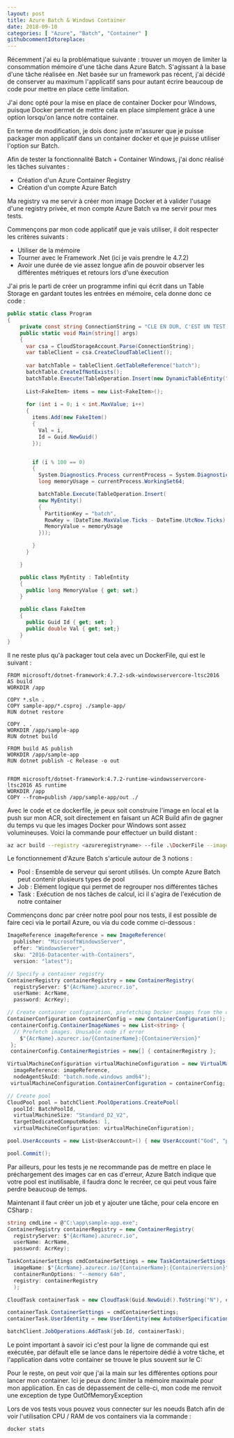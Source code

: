 ```yaml
---
layout: post
title: Azure Batch & Windows Container
date: 2018-09-10
categories: [ "Azure", "Batch", "Container" ]
githubcommentIdtoreplace: 
---
```


Récemment j'ai eu la problématique suivante : trouver un moyen de limiter la consommation mémoire d'une tâche dans Azure Batch. S'agissant à la base d'une tâche réalisée en .Net basée sur un framework pas récent, j'ai décidé de conserver au maximum l'applicatif sans pour autant écrire beaucoup de code pour mettre en place cette limitation.

J'ai  donc opté pour la mise en place de container Docker pour Windows, puisque Docker permet de mettre cela en place simplement grâce à une option lorsqu'on lance notre container.

En terme de modification, je dois donc juste m'assurer que je puisse packager mon applicatif dans un container docker et que je puisse utiliser l'option sur Batch.

Afin de tester la fonctionnalité Batch + Container Windows, j'ai donc réalisé les tâches suivantes :

- Création d'un Azure Container Registry
- Création d'un compte Azure Batch

Ma registry va me servir à créer mon image Docker et à valider l'usage d'une registry privée, et mon compte Azure Batch va me servir pour mes tests.

Commençons par mon code applicatif que je vais utiliser, il doit respecter les critères suivants :

- Utiliser de la mémoire
- Tourner avec le Framework .Net (ici je vais prendre le 4.7.2)
- Avoir une durée de vie assez longue afin de pouvoir observer les différentes métriques et retours lors d'une éxecution

J'ai pris le parti de créer un programme infini qui écrit dans un Table Storage en gardant toutes les entrées en mémoire, cela donne donc ce code :

```csharp
public static class Program
{
    private const string ConnectionString = "CLE EN DUR, C'EST UN TEST DE HAUT VOL";
    public static void Main(string[] args) 
    {
      var csa = CloudStorageAccount.Parse(ConnectionString);
      var tableClient = csa.CreateCloudTableClient();
      
      var batchTable = tableClient.GetTableReference("batch");
      batchTable.CreateIfNotExists(); 
      batchTable.Execute(TableOperation.Insert(new DynamicTableEntity("batch", (DateTime.MaxValue.Ticks - DateTime.UtcNow.Ticks).ToString()))); 
     
      List<FakeItem> items = new List<FakeItem>(); 
 
      for (int i = 0; i < int.MaxValue; i++)
      {
        items.Add(new FakeItem()
        {
          Val = i,
          Id = Guid.NewGuid()
        });


        if (i % 100 == 0)
        {
          System.Diagnostics.Process currentProcess = System.Diagnostics.Process.GetCurrentProcess();
          long memoryUsage = currentProcess.WorkingSet64;

          batchTable.Execute(TableOperation.Insert(
          new MyEntity()
          {
            PartitionKey = "batch",
            RowKey = (DateTime.MaxValue.Ticks - DateTime.UtcNow.Ticks).ToString(),
            MemoryValue = memoryUsage
          }));

        }
      }

    }

    public class MyEntity : TableEntity
    {
      public long MemoryValue { get; set;}
    }

    public class FakeItem
    {
      public Guid Id { get; set; }
      public double Val { get; set;}
    }
}
```

Il ne reste plus qu'à packager tout cela avec un DockerFile, qui est le suivant :

```docker
FROM microsoft/dotnet-framework:4.7.2-sdk-windowsservercore-ltsc2016 AS build
WORKDIR /app

COPY *.sln .
COPY sample-app/*.csproj ./sample-app/
RUN dotnet restore

COPY . .
WORKDIR /app/sample-app
RUN dotnet build

FROM build AS publish
WORKDIR /app/sample-app
RUN dotnet publish -c Release -o out


FROM microsoft/dotnet-framework:4.7.2-runtime-windowsservercore-ltsc2016 AS runtime
WORKDIR /app
COPY --from=publish /app/sample-app/out ./
```

Avec le code et ce dockerfile, je peux soit construire l'image en local et la push sur mon ACR, soit directement en faisant un ACR Build afin de gagner du temps vu que les images Docker pour Windows sont assez volumineuses.
Voici la commande pour effectuer un build distant :

```bash
az acr build --registry <azureregistryname> --file .\DockerFile --image <appname> --os windows .
```

Le fonctionnement d'Azure Batch s'articule autour de 3 notions :

- Pool : Ensemble de serveur qui seront utilisés. Un compte Azure Batch peut contenir plusieurs types de pool
- Job : Elément logique qui permet de regrouper nos différentes tâches
- Task : Exécution de nos tâches de calcul, ici il s'agira de l'exécution de notre container

Commençons donc par créer notre pool pour nos tests, il est possible de faire ceci via le portail Azure, ou via du code comme ci-dessous :

```csharp
ImageReference imageReference = new ImageReference(
  publisher: "MicrosoftWindowsServer",
  offer: "WindowsServer",
  sku: "2016-Datacenter-with-Containers",
  version: "latest");

// Specify a container registry
ContainerRegistry containerRegistry = new ContainerRegistry(
  registryServer: $"{AcrName}.azurecr.io",
  userName: AcrName,
  password: AcrKey);

// Create container configuration, prefetching Docker images from the container registry
ContainerConfiguration containerConfig = new ContainerConfiguration();
 containerConfig.ContainerImageNames = new List<string> {
  // Prefetch images. Unusable node if error
    $"{AcrName}.azurecr.io/{ContainerName}:{ContainerVersion}"
 };
 containerConfig.ContainerRegistries = new[] { containerRegistry };

VirtualMachineConfiguration virtualMachineConfiguration = new VirtualMachineConfiguration(
  imageReference: imageReference,
  nodeAgentSkuId: "batch.node.windows amd64");
 virtualMachineConfiguration.ContainerConfiguration = containerConfig;

// Create pool
CloudPool pool = batchClient.PoolOperations.CreatePool(
  poolId: BatchPoolId,
  virtualMachineSize: "Standard_D2_V2",
  targetDedicatedComputeNodes: 1,
  virtualMachineConfiguration: virtualMachineConfiguration);

pool.UserAccounts = new List<UserAccount>() { new UserAccount("God", "pwdtopsecure", ElevationLevel.Admin) }; 

pool.Commit();
```

Par ailleurs, pour les tests je ne recommande pas de mettre en place le préchargement des images car en cas d'erreur, Azure Batch indique que votre pool est inutilisable, il faudra donc le recréer, ce qui peut vous faire perdre beaucoup de temps.

Maintenant il faut créer un job et y ajouter une tâche, pour cela encore en CSharp :

```csharp
string cmdLine = @"C:\app\sample-app.exe";
ContainerRegistry containerRegistry = new ContainerRegistry(
  registryServer: $"{AcrName}.azurecr.io",
  userName: AcrName,
  password: AcrKey);

TaskContainerSettings cmdContainerSettings = new TaskContainerSettings(
  imageName: $"{AcrName}.azurecr.io/{ContainerName}:{ContainerVersion}",
  containerRunOptions: "--memory 64m",
  registry: containerRegistry
  );

CloudTask containerTask = new CloudTask(Guid.NewGuid().ToString("N"), cmdLine);

containerTask.ContainerSettings = cmdContainerSettings;
containerTask.UserIdentity = new UserIdentity(new AutoUserSpecification(elevationLevel: ElevationLevel.Admin, scope: AutoUserScope.Pool));

batchClient.JobOperations.AddTask(job.Id, containerTask);
```

Le point important à savoir ici c'est pour la ligne de commande qui est exécutée, par défault elle se lance dans le répertoire dédié à votre tâche, et l'application dans votre container se trouve le plus souvent sur le C:

Pour le reste, on peut voir que j'ai la main sur les différentes options pour lancer mon container. Ici je peux donc limiter la mémoire maximale pour mon application. En cas de dépassement de celle-ci, mon code me renvoit une exception de type OutOfMemoryException

Lors de vos tests vous pouvez vous connecter sur les noeuds Batch afin de voir l'utilisation CPU / RAM de vos containers via la commande :

```bash
docker stats
```
